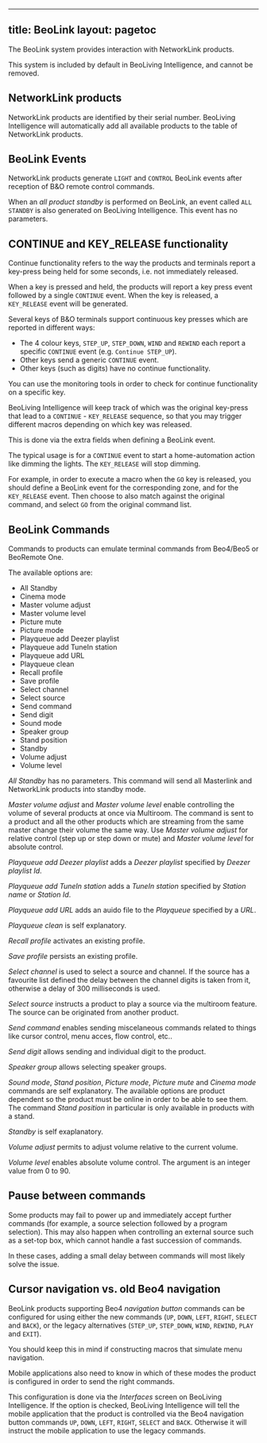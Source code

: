 -----
title: BeoLink
layout: pagetoc
------

The BeoLink system provides interaction with NetworkLink products.

This system is included by default in BeoLiving Intelligence, and cannot be
removed.

NetworkLink products
--------------------

NetworkLink products are identified by their serial number. BeoLiving Intelligence will automatically add all available products to the table of
NetworkLink products.

BeoLink Events
--------------

NetworkLink products generate `LIGHT` and `CONTROL` BeoLink events after reception of B&O remote control commands.

When an *all product standby* is performed on BeoLink, an event called
`ALL STANDBY` is also generated on BeoLiving Intelligence. This event has no
parameters.

CONTINUE and KEY_RELEASE functionality
---------------------------------------

Continue functionality refers to the way the products and terminals
report a key-press being held for some seconds, i.e. not immediately
released.

When a key is pressed and held, the products will report a key press
event followed by a single `CONTINUE` event. When the key is released, a
`KEY_RELEASE` event will be generated.

Several keys of B&O terminals support continuous key
presses which are reported in different ways:

-   The 4 colour keys, `STEP_UP`, `STEP_DOWN`, `WIND` and `REWIND` each report
    a specific `CONTINUE` event (e.g. `Continue STEP_UP`).
-   Other keys send a generic `CONTINUE` event.
-   Other keys (such as digits) have no continue functionality.

You can use the monitoring tools in order to check for continue
functionality on a specific key.

BeoLiving Intelligence will keep track of which was the original key-press
that lead to a `CONTINUE` - `KEY_RELEASE` sequence, so that you may
trigger different macros depending on which key was released.

This is done via the extra fields when defining a BeoLink event.

The typical usage is for a `CONTINUE` event to start a home-automation
action like dimming the lights. The `KEY_RELEASE` will stop dimming.

For example, in order to execute a macro when the `GO` key is released,
you should define a BeoLink event for the corresponding zone, and for
the `KEY_RELEASE` event. Then choose to also match against the original
command, and select `GO` from the original command list.

BeoLink Commands
----------------

Commands to products can emulate terminal commands from  Beo4/Beo5 or BeoRemote One.

The available options are:

 - All Standby
 - Cinema mode
 - Master volume adjust
 - Master volume level
 - Picture mute
 - Picture mode
 - Playqueue add Deezer playlist
 - Playqueue add TuneIn station
 - Playqueue add URL
 - Playqueue clean
 - Recall profile
 - Save profile
 - Select channel
 - Select source
 - Send command
 - Send digit
 - Sound mode
 - Speaker group
 - Stand position
 - Standby
 - Volume adjust
 - Volume level

*All Standby* has no parameters. This command will send all Masterlink
 and NetworkLink products into standby mode.

*Master volume adjust* and *Master volume level* enable controlling
the volume of several products at once via Multiroom. The command
is sent to a product and all the other products which are streaming
from the same master change their volume the same way. Use
*Master volume adjust* for relative control (step up or step down
or mute) and *Master volume level* for absolute control.

*Playqueue add Deezer playlist* adds a *Deezer playlist* specified by *Deezer playlist Id*.

*Playqueue add TuneIn station* adds a *TuneIn station* specified by *Station name* or *Station Id*.

*Playqueue add URL* adds an auido file to the *Playqueue* specified by a *URL*.

*Playqueue clean* is self explanatory.

*Recall profile* activates an existing profile. 

*Save profile* persists an existing profile.

*Select channel* is used to select a source and channel. If the source has
a favourite list defined the delay between the channel digits is taken from it,
otherwise a delay of 300 milliseconds is used.

*Select source* instructs a product to play a source via the multiroom
feature. The source can be originated from another product.

*Send command* enables sending miscelaneous commands related to
things like cursor control, menu acces, flow control, etc..

*Send digit* allows sending and individual digit to the product.

*Speaker group* allows selecting speaker groups.

*Sound mode*, *Stand position*, *Picture mode*, *Picture mute* and *Cinema mode*
 commands are self explanatory. The available options are
product dependent so the product must be online in order to be able
to see them. The command *Stand position* in particular is only available
 in products with a stand.

*Standby* is self exaplanatory.

*Volume adjust* permits to adjust volume relative to the current volume.

*Volume level* enables absolute volume control. The argument is an
integer value from 0 to 90.

## Pause between commands

Some products may fail to power up and immediately accept further
commands (for example, a source selection followed by a program
selection). This may also happen when controlling an external source
such as a set-top box, which cannot handle a fast succession of
commands.

In these cases, adding a small delay between commands will most likely
solve the issue.

## Cursor navigation vs. old Beo4 navigation

BeoLink products supporting Beo4 *navigation button* commands can be
configured for using either the new commands (`UP`, `DOWN`, `LEFT`, `RIGHT`,
`SELECT` and `BACK`), or the legacy alternatives (`STEP_UP`, `STEP_DOWN`,
`WIND`, `REWIND`, `PLAY` and `EXIT`).

You should keep this in mind if constructing macros that simulate menu navigation.

Mobile applications also need to know in which of these modes the
product is configured in order to send the right commands.

This configuration is done via the *Interfaces* screen on BeoLiving Intelligence. If 
the option is checked, BeoLiving Intelligence will tell the
mobile application that the product is controlled via the Beo4
navigation button commands `UP`, `DOWN`, `LEFT`, `RIGHT`, `SELECT` and
`BACK`. Otherwise it will instruct the mobile application to use the
legacy commands.
